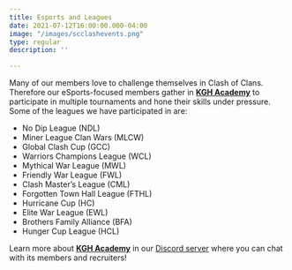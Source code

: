 ```yaml
---
title: Esports and Leagues
date: 2021-07-12T16:00:00.000-04:00
image: "/images/scclashevents.png"
type: regular
description: ''

---
```

Many of our members love to challenge themselves in Clash of Clans. Therefore our eSports-focused members gather in [**KGH Academy**](https://clashpodcast.com/serious) to participate in multiple tournaments and hone their skills under pressure. Some of the leagues we have participated in are:

* No Dip League (NDL)
* Miner League Clan Wars (MLCW)
* Global Clash Cup (GCC)
* Warriors Champions League (WCL)
* Mythical War League (MWL)
* Friendly War League (FWL)
* Clash Master’s League (CML)
* Forgotten Town Hall League (FTHL)
* Hurricane Cup (HC)
* Elite War League (EWL)
* Brothers Family Alliance (BFA)
* Hunger Cup League (HCL)

Learn more about [**KGH Academy**](https://clashpodcast.com/serious) in our [Discord server](https://discord.gg/clashfiles) where you can chat with its members and recruiters!